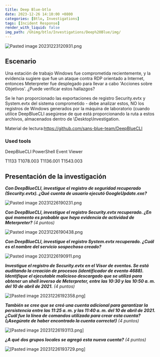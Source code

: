 ```yaml
---
title: Deep Blue-btlo
date: 2023-12-26 14:10:00 +0800
categories: [Btlo, Investigations]
tags: [Incident Response]
render_with_liquid: false
img_path: /Ghimg/btlo/Investigations/Deep%20Blue/img/
---
```


![Pasted image 20231223120931.png](Pasted_image_20231223120931_wtpj6j.png)

## Escenario

Una estación de trabajo Windows fue comprometida recientemente, y la evidencia sugiere que fue un ataque contra RDP orientado a Internet, entonces Meterpreter fue desplegado para llevar a cabo 'Acciones sobre Objetivos'. ¿Puede verificar estos hallazgos?

Se le han proporcionado las exportaciones de registro Security.evtx y System.evtx del sistema comprometido - debe analizar estos, NO los registros de Windows generados por la máquina de laboratorio (cuando utilice DeepBlueCLI asegúrese de que está proporcionando la ruta a estos archivos, almacenados dentro de \Desktop\Investigation\.

Material de lectura:https://github.com/sans-blue-team/DeepBlueCLI 

### Used tools
DeepBlueCLI 
PowerShell 
Event Viewer 

T1133 
T1078.003 
T1136.001 
T1543.003

## Presentación de la investigación

**_Con DeepBlueCLI, investigue el registro de seguridad recuperado (Security.evtx). ¿Qué cuenta de usuario ejecutó GoogleUpdate.exe?_** 

![Pasted image 20231226190231.png](Pasted_image_20231226190231_u0hwpe)



**_Con DeepBlueCLI, investigue el registro Security.evtx recuperado. ¿En qué momento es probable que haya evidencia de actividad de Meterpreter?_** _(4 puntos)_

![Pasted image 20231226190438.png](Pasted_image_20231226190438_osdza4)

**_Con DeepBlueCLI, investigue el registro System.evtx recuperado. ¿Cuál es el nombre del servicio sospechoso creado?_** 

![Pasted image 20231226190911.png](Pasted_image_20231226190911_akiqpb)


**_Investigue el registro de Security.evtx en el Visor de eventos. Se está auditando la creación de procesos (identificador de evento 4688). Identifique el ejecutable malicioso descargado que se utilizó para obtener un shell inverso de Meterpreter, entre las 10:30 y las 10:50 a. m. del 10 de abril de 2021._** _(4 puntos)_

![[Pasted image 20231226192358.png]](Pasted_image_20231226192358_vfckgm)


**_También se cree que se creó una cuenta adicional para garantizar la persistencia entre las 11:25 a. m. y las 11:40 a. m. del 10 de abril de 2021. ¿Cuál fue la línea de comandos utilizada para crear esta cuenta? (¡Asegúrate de haber encontrado la cuenta correcta!)_** _(4 puntos)_

![[Pasted image 20231226193113.png]](Pasted_image_20231226193113_wbk5eq)

**_¿A qué dos grupos locales se agregó esta nueva cuenta?_** _(4 puntos)_

![[Pasted image 20231226193729.png]](Pasted_image_20231226193729_awxtfz)